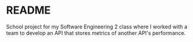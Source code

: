 # README #

School project for my Software Engineering 2 class where I worked with a team to develop an API that stores metrics of another API's performance.
